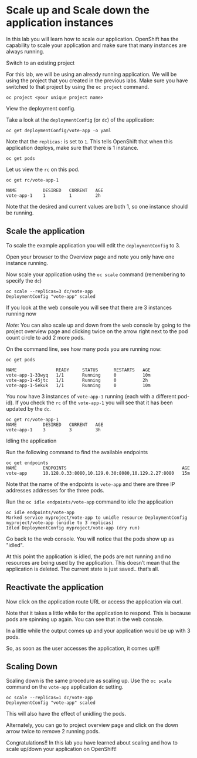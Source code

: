 # Scale up and Scale down the application instances

In this lab you will learn how to scale our application. OpenShift
has the capability to scale your application and make sure that many
instances are always running.

Switch to an existing project

For this lab, we will be using an already running application. We
will be using the project that you created in the
previous labs. Make sure you have switched to that project by using the
`oc project` command.

```
oc project <your unique project name>
```

View the deployment config.

Take a look at the `deploymentConfig` (or `dc`) of the application:

```
oc get deploymentConfig/vote-app -o yaml
```

Note that the `replicas:` is set to `1`. This tells OpenShift that when
this application deploys, make sure that there is 1 instance.


```
oc get pods
```

Let us view the `rc` on this pod.

```
oc get rc/vote-app-1

NAME          DESIRED   CURRENT   AGE
vote-app-1    1         1         2h
```
Note that the desired and current values are both 1, so one instance should be running.


## Scale the application

To scale the example application you will edit the `deploymentConfig` to 3.

Open your browser to the Overview page and note you only have one
instance running.

Now scale your application using the `oc scale` command (remembering to specify the `dc`)

```
oc scale --replicas=3 dc/vote-app
DeploymentConfig "vote-app" scaled
```

If you look at the web console you will see that there are 3 instances running now

*Note:* You can also scale up and down from the web console by going to
the project overview page and clicking twice on the arrow right next to the pod count circle to add 2 more pods.

On the command line, see how many pods you are running now:

```
oc get pods

NAME               READY     STATUS      RESTARTS   AGE
vote-app-1-33wyq   1/1       Running     0          10m
vote-app-1-45jtc   1/1       Running     0          2h
vote-app-1-5ekuk   1/1       Running     0          10m
```

You now have 3 instances of `vote-app-1` running (each with a different
pod-id). If you check the `rc` of the `vote-app-1` you will see that 
it has been updated by the `dc`.

```
oc get rc/vote-app-1
NAME          DESIRED   CURRENT   AGE
vote-app-1    3         3         3h
```

Idling the application

Run the following command to find the available endpoints

```
oc get endpoints
NAME          ENDPOINTS                                            AGE
vote-app      10.128.0.33:8080,10.129.0.30:8080,10.129.2.27:8080   15m
```

Note that the name of the endpoints is `vote-app` and there are three IP addresses addresses for the three pods.

Run the `oc idle endpoints/vote-app` command to idle the application

```
oc idle endpoints/vote-app
Marked service myproject/vote-app to unidle resource DeploymentConfig myproject/vote-app (unidle to 3 replicas)
Idled DeploymentConfig myproject/vote-app (dry run)
```

Go back to the web console. You will notice that the pods show up as "idled".

At this point the application is idled, the pods are not running and no
resources are being used by the application. This doesn’t mean that the
application is deleted. The current state is just saved.. that’s all.


## Reactivate the application

Now click on the application route URL or access the application via curl.

Note that it takes a little while for the application to respond. This
is because pods are spinning up again. You can see that in the web
console.

In a little while the output comes up and your application would be up with 3 pods.

So, as soon as the user accesses the application, it comes up!!!


## Scaling Down

Scaling down is the same procedure as scaling up. Use the `oc scale` command on the `vote-app` application `dc` setting.

```
oc scale --replicas=1 dc/vote-app
DeploymentConfig "vote-app" scaled
```

This will also have the effect of unidling the pods.

Alternately, you can go to project overview page and click on the down arrow twice to remove 2 running pods.

Congratulations!! In this lab you have learned about scaling and
how to scale up/down your application on OpenShift!


